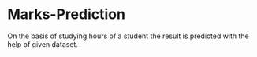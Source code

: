 # Marks-Prediction
On the basis of studying hours of a student the result is predicted with the help of given dataset.

